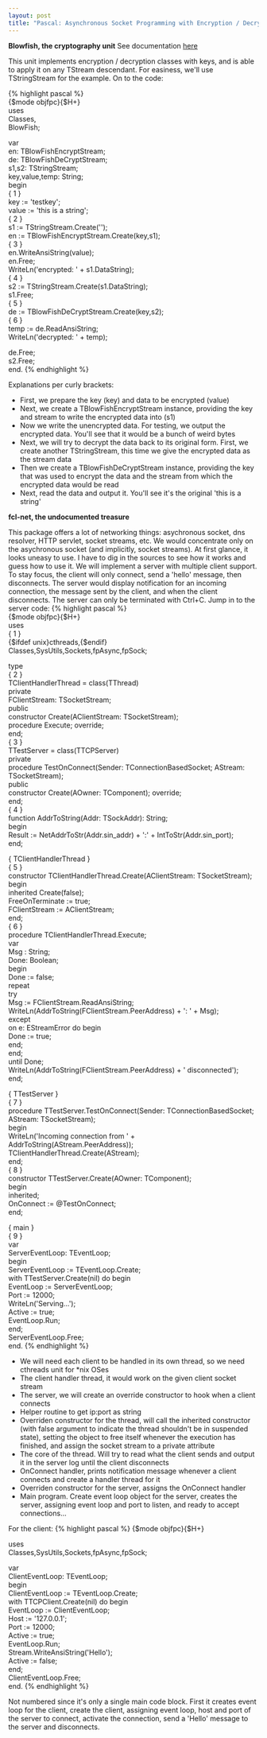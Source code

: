 ```yaml
---
layout: post
title: "Pascal: Asynchronous Socket Programming with Encryption / Decryption"
---
```


**Blowfish, the cryptography unit**
See documentation [here](http://www.freepascal.org/docs-html/fcl/blowfish/index.html)

This unit implements encryption / decryption classes with keys, and is able to apply it on any TStream descendant. For easiness, we'll use TStringStream for the example. On to the code:

{% highlight pascal %}	
    {$mode objfpc}{$H+}    
uses  
  Classes,  
  BlowFish;  
  
var  
  en: TBlowFishEncryptStream;  
  de: TBlowFishDeCryptStream;  
  s1,s2: TStringStream;  
  key,value,temp: String;  
begin  
  { 1 }  
  key := 'testkey';  
  value := 'this is a string';  
  { 2 }  
  s1 := TStringStream.Create('');  
  en := TBlowFishEncryptStream.Create(key,s1);  
  { 3 }  
  en.WriteAnsiString(value);  
  en.Free;  
  WriteLn('encrypted: ' + s1.DataString);  
  { 4 }  
  s2 := TStringStream.Create(s1.DataString);  
  s1.Free;  
  { 5 }  
  de := TBlowFishDeCryptStream.Create(key,s2);  
  { 6 }  
  temp := de.ReadAnsiString;  
  WriteLn('decrypted: ' + temp);  
    
  de.Free;  
  s2.Free;  
end.
{% endhighlight %}

Explanations per curly brackets:

- First, we prepare the key (key) and data to be encrypted (value)
- Next, we create a TBlowFishEncryptStream instance, providing the key and stream to write the encrypted data into (s1)
- Now we write the unencrypted data. For testing, we output the encrypted data. You'll see that it would be a bunch of weird bytes
- Next, we will try to decrypt the data back to its original form. First, we create another TStringStream, this time we give the encrypted data as the stream data
- Then we create a TBlowFishDeCryptStream instance, providing the key that was used to encrypt the data and the stream from which the encrypted data would be read
- Next, read the data and output it. You'll see it's the original 'this is a string'

**fcl-net, the undocumented treasure**

This package offers a lot of networking things: asychronous socket, dns resolver, HTTP servlet, socket streams, etc. We would concentrate only on the asychronous socket (and implicitly, socket streams). At first glance, it looks uneasy to use. I have to dig in the sources to see how it works and guess how to use it. We will implement a server with multiple client support. To stay focus, the client will only connect, send a 'hello' message, then disconnects. The server would display notification for an incoming connection, the message sent by the client, and when the client disconnects. The server can only be terminated with Ctrl+C. Jump in to the server code:
{% highlight pascal %}	
{$mode objfpc}{$H+}  
uses  
  { 1 }  
  {$ifdef unix}cthreads,{$endif}  
  Classes,SysUtils,Sockets,fpAsync,fpSock;  
  
type  
  { 2 }  
  TClientHandlerThread = class(TThread)  
  private  
    FClientStream: TSocketStream;  
  public  
    constructor Create(AClientStream: TSocketStream);  
    procedure Execute; override;  
  end;  
  { 3 }  
  TTestServer = class(TTCPServer)  
  private  
    procedure TestOnConnect(Sender: TConnectionBasedSocket; AStream: TSocketStream);  
  public  
    constructor Create(AOwner: TComponent); override;  
  end;  
{ 4 }  
function AddrToString(Addr: TSockAddr): String;  
begin  
  Result := NetAddrToStr(Addr.sin_addr) + ':' + IntToStr(Addr.sin_port);  
end;  
  
{ TClientHandlerThread }  
{ 5 }  
constructor TClientHandlerThread.Create(AClientStream: TSocketStream);  
begin  
  inherited Create(false);  
  FreeOnTerminate := true;  
  FClientStream := AClientStream;  
end;  
{ 6 }  
procedure TClientHandlerThread.Execute;  
var  
  Msg : String;  
  Done: Boolean;  
begin  
  Done := false;  
  repeat  
    try  
      Msg := FClientStream.ReadAnsiString;  
      WriteLn(AddrToString(FClientStream.PeerAddress) + ': ' + Msg);  
    except  
      on e: EStreamError do begin  
        Done := true;  
      end;  
    end;  
  until Done;  
  WriteLn(AddrToString(FClientStream.PeerAddress) + ' disconnected');  
end;  
  
{ TTestServer }  
{ 7 }  
procedure TTestServer.TestOnConnect(Sender: TConnectionBasedSocket; AStream: TSocketStream);  
begin  
  WriteLn('Incoming connection from ' + AddrToString(AStream.PeerAddress));  
  TClientHandlerThread.Create(AStream);  
end;  
{ 8 }  
constructor TTestServer.Create(AOwner: TComponent);  
begin  
  inherited;  
  OnConnect := @TestOnConnect;  
end;  
  
{ main }  
{ 9 }  
var  
  ServerEventLoop: TEventLoop;  
begin  
  ServerEventLoop := TEventLoop.Create;  
  with TTestServer.Create(nil) do begin  
    EventLoop := ServerEventLoop;  
    Port := 12000;  
    WriteLn('Serving...');  
    Active := true;  
    EventLoop.Run;  
  end;  
  ServerEventLoop.Free;  
end.
{% endhighlight %}

- We will need each client to be handled in its own thread, so we need cthreads unit for *nix OSes
- The client handler thread, it would work on the given client socket stream
- The server, we will create an override constructor to hook when a client connects
- Helper routine to get ip:port as string
- Overriden constructor for the thread, will call the inherited constructor (with false argument to indicate the thread shouldn't be in suspended state), setting the object to free itself whenever the execution has finished, and assign the socket stream to a private attribute
- The core of the thread. Will try to read what the client sends and output it in the server log until the client disconnects
- OnConnect handler, prints notification message whenever a client connects and create a handler thread for it
- Overriden constructor for the server, assigns the OnConnect handler
- Main program. Create event loop object for the server, creates the server, assigning event loop and port to listen, and ready to accept connections...

For the client:
{% highlight pascal %}
	{$mode objfpc}{$H+}  
  
uses  
  Classes,SysUtils,Sockets,fpAsync,fpSock;  
  
var  
  ClientEventLoop: TEventLoop;  
begin  
  ClientEventLoop := TEventLoop.Create;  
  with TTCPClient.Create(nil) do begin  
    EventLoop := ClientEventLoop;  
    Host := '127.0.0.1';  
    Port := 12000;  
    Active := true;  
    EventLoop.Run;  
    Stream.WriteAnsiString('Hello');  
    Active := false;  
  end;  
  ClientEventLoop.Free;  
end.
{% endhighlight %}

Not numbered since it's only a single main code block. First it creates event loop for the client, create the client, assigning event loop, host and port of the server to connect, activate the connection, send a 'Hello' message to the server and disconnects.


